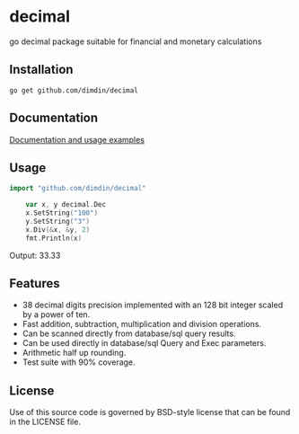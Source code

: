 decimal
=======

go decimal package suitable for financial and monetary calculations

## Installation

    go get github.com/dimdin/decimal

## Documentation

[Documentation and usage examples](http://godoc.org/github.com/dimdin/decimal)

## Usage

```go
import "github.com/dimdin/decimal"

    var x, y decimal.Dec
    x.SetString("100")
    y.SetString("3")
    x.Div(&x, &y, 2)
    fmt.Println(x)
```
Output:
    33.33

## Features

- 38 decimal digits precision implemented with an 128 bit integer scaled by a power of ten.
- Fast addition, subtraction, multiplication and division operations.
- Can be scanned directly from database/sql query results.
- Can be used directly in database/sql Query and Exec parameters.
- Arithmetic half up rounding.
- Test suite with 90% coverage.

## License

Use of this source code is governed by BSD-style license that can be found in the LICENSE file.

